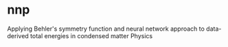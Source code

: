 # nnp
Applying Behler's symmetry function and neural network approach to data-derived total energies in condensed matter Physics
